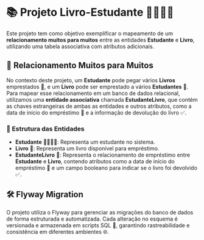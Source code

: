 # 📚 Projeto Livro-Estudante 👩‍🎓👨‍🎓

Este projeto tem como objetivo exemplificar o mapeamento de um **relacionamento muitos para muitos** entre as entidades **Estudante** e **Livro**, utilizando uma tabela associativa com atributos adicionais.

## 🔗 Relacionamento Muitos para Muitos

No contexto deste projeto, um **Estudante** pode pegar vários **Livros** emprestados 📖, e um **Livro** pode ser emprestado a vários **Estudantes** 👥. Para mapear esse relacionamento em um banco de dados relacional, utilizamos uma **entidade associativa** chamada **EstudanteLivro**, que contém as chaves estrangeiras de ambas as entidades e outros atributos, como a data de início do empréstimo 📅 e a informação de devolução do livro ✅.

### 📂 Estrutura das Entidades

- **Estudante** 👩‍🎓👨‍🎓: Representa um estudante no sistema.
- **Livro** 📖: Representa um livro disponível para empréstimo.
- **EstudanteLivro** 🔄: Representa o relacionamento de empréstimo entre **Estudante** e **Livro**, contendo atributos como a data de início do empréstimo 📅 e um campo booleano para indicar se o livro foi devolvido ✅.

## 🛠️ Flyway Migration

O projeto utiliza o Flyway para gerenciar as migrações do banco de dados de forma estruturada e automatizada. Cada alteração no esquema é versionada e armazenada em scripts SQL 📜, garantindo rastreabilidade e consistência em diferentes ambientes 🌐.
